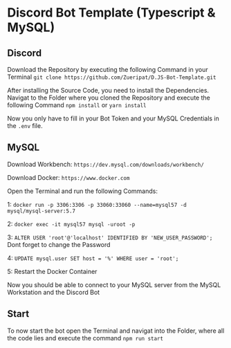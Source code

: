 # Discord Bot Template (Typescript & MySQL)

## Discord

Download the Repository by executing the following Command in your Terminal `git clone https://github.com/Zueripat/D.JS-Bot-Template.git`

After installing the Source Code, you need to install the Dependencies. Navigat to the Folder where you cloned the Repository and execute the following Command `npm install` or `yarn install`

Now you only have to fill in your Bot Token and your MySQL Credentials in the `.env` file.

## MySQL

Download Workbench: `https://dev.mysql.com/downloads/workbench/`

Download Docker: `https://www.docker.com`

Open the Terminal and run the following Commands:

1: `docker run -p 3306:3306 -p 33060:33060 --name=mysql57 -d mysql/mysql-server:5.7`

2: `docker exec -it mysql57 mysql -uroot -p`

3: `ALTER USER 'root'@'localhost' IDENTIFIED BY 'NEW_USER_PASSWORD';` Dont forget to change the Password

4: `UPDATE mysql.user SET host = '%' WHERE user = 'root';`

5: Restart the Docker Container

Now you should be able to connect to your MySQL server from the MySQL Workstation and the Discord Bot

## Start

To now start the bot open the Terminal and navigat into the Folder, where all the code lies and execute the command `npm run start`
